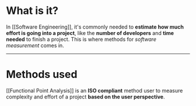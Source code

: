 # What is it?

In [[Software Engineering]], it's commonly needed to **estimate how much effort is going into a project**, like the **number of developers** and **time needed** to finish a project. This is where methods for *software measurement* comes in.
___
# Methods used

[[Functional Point Analysis]] is an **ISO compliant** method user to measure complexity and effort of a project **based on the user perspective**.
